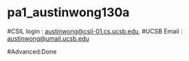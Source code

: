 # pa1_austinwong130a
#CSIL login : austinwong@csil-01.cs.ucsb.edu, 
#UCSB Email : austinwong@umail.ucsb.edu

#Advanced:Done